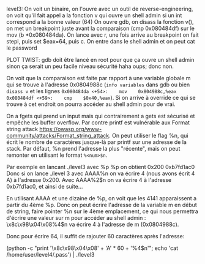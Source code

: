 level3:
On voit un binaire, on l'ouvre avec un outil de reverse-engineering, on voit qu'il fait appel a la fonction v qui ouvre un shell admin si un int correspond a la bonne valeur (64)
On ouvre gdb, on disass la fonction v(), on met un breakpoint juste avant la comparaison (cmp 0x080484df) sur le mov (b *0x080484da). On lance avec r, une fois arrive au breakpoint on fait stepi, puis set $eax=64, puis c. On entre dans le shell admin et on peut cat le password

PLOT TWIST:
gdb doit être lancé en root pour que ça ouvre un shell admin sinon ça serait un peu facile niveau sécurité haha oups; donc non.

On voit que la comparaison est faite par rapport à une variable globale m qui se trouve à l'adresse 0x0804988c (`info variables` dans gdb ou bien `disass v` et les lignes `0x080484da <+54>:    mov    0x804988c,%eax` `0x080484df <+59>:    cmp    $0x40,%eax`). Si on arrive à override ce qui se trouve à cet endroit on pourra accéder au shell admin pour de vrai.

On a fgets qui prend un input mais qui contrairement a gets est sécurisé et empêche les buffer overflow. Par contre printf est vulnérable aux Format string attack https://owasp.org/www-community/attacks/Format_string_attack. On peut utiliser le flag %n, qui écrit le nombre de caractères jusque-là par printf sur une adresse de la stack. Par défaut, %n prend l'adresse la plus "récente", mais on peut remonter en utilisant le format `%<num>$n`.

Par exemple en lancant ./level3 avec %p %p on obtient
0x200 0xb7fd1ac0
Donc si on lance ./level 3 avec AAAA%n on va écrire 4 (nous avons écrit 4 A) à l'adresse 0x200. Avec AAAA%2$n on va écrire 4 à l'adresse 0xb7fd1ac0, et ainsi de suite...

En utilisant AAAA et une dizaine de %p, on voit que les 4141 apparaissent a partir du 4ème %p. Donc on peut écrire l'adresse de la variable m en début de string, faire pointer %n sur le 4ème emplacement, ce qui nous permettra d'écrire une valeur sur m pour accéder au shell admin :
\x8c\x98\x04\x08%4$n va écrire 4 à l'adresse de m (0x0804988c).

Donc pour écrire 64, il suffit de rajouter 60 caractères après l'adresse:

(python -c "print '\x8c\x98\x04\x08' + 'A' * 60 +  '%4\$n'"; echo 'cat /home/user/level4/.pass') | ./level3
